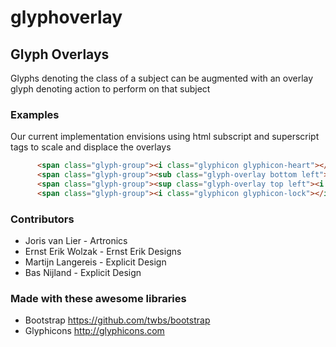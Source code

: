 glyphoverlay
============

## Glyph Overlays
Glyphs denoting the class of a subject can be augmented with an overlay glyph denoting action to perform on that subject

### Examples
Our current implementation envisions using html subscript and superscript tags to scale and displace the overlays

```html
      <span class="glyph-group"><i class="glyphicon glyphicon-heart"></i><sup class="glyph-overlay top right"><i class="glyphicon glyphicon-lock"></i></sup></span><span class="sr-only">Lock Heart</span>
      <span class="glyph-group"><sub class="glyph-overlay bottom left"><i class="glyphicon glyphicon-edit"></i></sub><i class="glyphicon glyphicon-lock"></i></span><span class="sr-only">Edit Lock</span>
      <span class="glyph-group"><sup class="glyph-overlay top left"><i class="glyphicon glyphicon-lock"></i></sup><i class="glyphicon glyphicon-heart"></i></span><span class="sr-only">Lock Heart</span>
      <span class="glyph-group"><i class="glyphicon glyphicon-lock"></i><sub class="glyph-overlay bottom right"><i class="glyphicon glyphicon-edit"></i></sub></span><span class="sr-only">Edit Lock</span>
```

### Contributors ###
  * Joris van Lier - Artronics
  * Ernst Erik Wolzak - Ernst Erik Designs
  * Martijn Langereis - Explicit Design
  * Bas Nijland - Explicit Design


### Made with these awesome libraries
  * Bootstrap https://github.com/twbs/bootstrap
  * Glyphicons http://glyphicons.com
